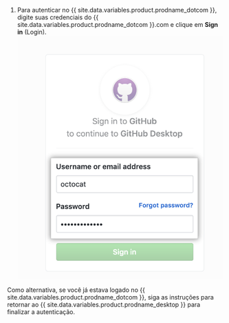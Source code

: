 1. Para autenticar no {{ site.data.variables.product.prodname_dotcom }}, digite suas credenciais do {{ site.data.variables.product.prodname_dotcom }}.com e clique em **Sign in** (Login). ![Botão de Sign In (Login) em {{ site.data.variables.product.prodname_dotcom }} no navegador](/assets/images/help/desktop/sign-in-button-browser.png)

  Como alternativa, se você já estava logado no {{ site.data.variables.product.prodname_dotcom }}, siga as instruções para retornar ao {{ site.data.variables.product.prodname_desktop }} para finalizar a autenticação. 
